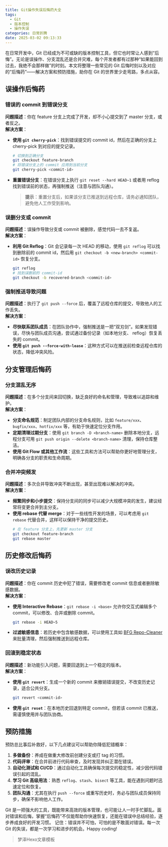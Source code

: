 ```yaml
---
title: Git操作失误后悔药大全
tags:
  - Git
  - 版本控制
  - 操作失误
categories: 日常折腾
date: 2025-03-02 09:13:33
---
```


在日常开发中，Git 已经成为不可或缺的版本控制工具，但它也时常让人感到“后悔”。无论是误操作、分支混乱还是合并灾难，每个开发者都有过那种“如果能回到过去，我绝不会那样做”的时刻。本文将整理一些常见的 Git 后悔时刻以及对应的“后悔药”——解决方案和预防措施，助你在 Git 的世界里少走弯路，多点从容。

<!-- more -->

## 误操作后悔药

### 错误的 commit 到错误分支

**问题描述**：你在 feature 分支上完成了开发，却不小心提交到了 master 分支，或者反之。  
**解决方案**：  
- **使用 `git cherry-pick`**：找到错误提交的 commit id，然后在正确的分支上 cherry-pick 到对应的提交记录。  
  ```bash
  # 切换到正确分支
  git checkout feature-branch
  # 将错误分支上的 commit 应用到当前分支
  git cherry-pick <commit-id>
  ```
- **重置错误分支**：在错误分支上执行 `git reset --hard HEAD~1` 或者用 reflog 找到错误前的状态，再强制推送（注意与团队沟通）。
  
  > **提示**：重置分支后，如果该分支已推送到远程仓库，请务必通知团队，避免他人工作受到影响。

### 误删分支或 commit

**问题描述**：误操作导致分支或 commit 被删除，感觉代码一去不复返。  
**解决方案**：  
- **利用 Git Reflog**：Git 会记录每一次 HEAD 的移动，使用 `git reflog` 可以找到删除前的 commit id，然后用 `git checkout -b <new-branch> <commit-id>` 恢复分支。  
  ```bash
  git reflog
  # 找到误删前的 commit-id
  git checkout -b recovered-branch <commit-id>
  ```

### 强制推送导致问题

**问题描述**：执行了 `git push --force` 后，覆盖了远程仓库的提交，导致他人的工作丢失。  
**解决方案**：  
- **尽快联系团队成员**：在团队协作中，强制推送是一把“双刃剑”。如果发现错误，尽快与团队成员沟通，尝试通过备份记录（如本地分支、 reflog）恢复丢失的 commit。  
- **使用 `git push --force-with-lease`**：这种方式可以在推送前检查远程仓库的状态，降低冲突风险。

## 分支管理后悔药

### 分支混乱无序

**问题描述**：在多个分支间来回切换，缺乏良好的命名和管理，导致难以追踪和维护。  
**解决方案**：  
- **分支命名规范**：制定团队内部的分支命名规则，比如 `feature/xxx`、`bugfix/xxx`、`hotfix/xxx` 等，有助于快速定位分支作用。  
- **定期清理过期分支**：使用 `git branch -D <branch-name>` 删除本地分支，远程分支可用 `git push origin --delete <branch-name>` 清理，保持仓库整洁。  
- **使用 Git Flow 或其他工作流**：这些工具和方法可以帮助你更好地管理分支，明确各分支的职责和生命周期。

### 合并冲突频发

**问题描述**：多次合并导致冲突不断出现，甚至出现难以解决的冲突。  
**解决方案**：  
- **频繁同步和小步提交**：保持分支间的同步可以减少大规模冲突的发生，建议经常将变更合并到主分支。  
- **使用 rebase 代替 merge**：对于一些线性开发的场景，可以考虑用 `git rebase` 代替合并，这样可以保持干净的提交历史。  
  ```bash
  # 在 feature 分支上，先更新 master 分支
  git checkout feature-branch
  git rebase master
  ```

## 历史修改后悔药

### 误改历史记录

**问题描述**：你在 commit 历史中犯了错误，需要修改老 commit 信息或者删除敏感数据。  
**解决方案**：  
- **使用 Interactive Rebase**：`git rebase -i <base>` 允许你交互式编辑多个 commit，可以修改、合并或删除 commit。  
  ```bash
  git rebase -i HEAD~5
  ```
- **过滤敏感信息**：若历史中包含敏感数据，可以使用工具如 [BFG Repo-Cleaner](https://rtyley.github.io/bfg-repo-cleaner/) 来批量清理，然后强制推送到远程仓库。

### 回滚到稳定状态

**问题描述**：新功能引入问题，需要回退到上一个稳定的版本。  
**解决方案**：  
- **使用 `git revert`**：生成一个新的 commit 来撤销错误提交，不改变历史记录，适合公共分支。  
  ```bash
  git revert <commit-id>
  ```
- **使用 `git reset`**：在本地历史回退到特定 commit，但若该 commit 已推送，需谨慎使用并与团队协商。

## 预防措施

预防总比事后补救好，以下几点建议可以帮助你降低犯错概率：

1. **多做备份**：养成在做重大修改前创建分支或打 tag 的习惯。  
2. **代码评审**：在合并前进行代码审查，及时发现并纠正潜在错误。  
3. **自动化测试和 CI/CD**：通过自动化工具确保每次提交的稳定性，减少因代码错误引起的混乱。  
4. **学习 Git 高级用法**：熟悉 `reflog`、`stash`、`bisect` 等工具，能在遇到问题时迅速定位和恢复。  
5. **团队沟通**：尤其在执行 `push --force` 或重写历史时，务必与团队成员保持同步，确保不影响他人工作。

Git 是一把强大的工具，既能带来高效的版本管理，也可能让人一时手忙脚乱。面对错误和后悔，掌握“后悔药”不仅能帮助你快速恢复，还能在错误中总结经验，逐步养成良好的开发习惯。
记住：错误并不可怕，可怕的是不敢面对错误。每一次 Git 的失误，都是一次学习和进步的机会。Happy coding!

> 梦泽Hexo文章模板